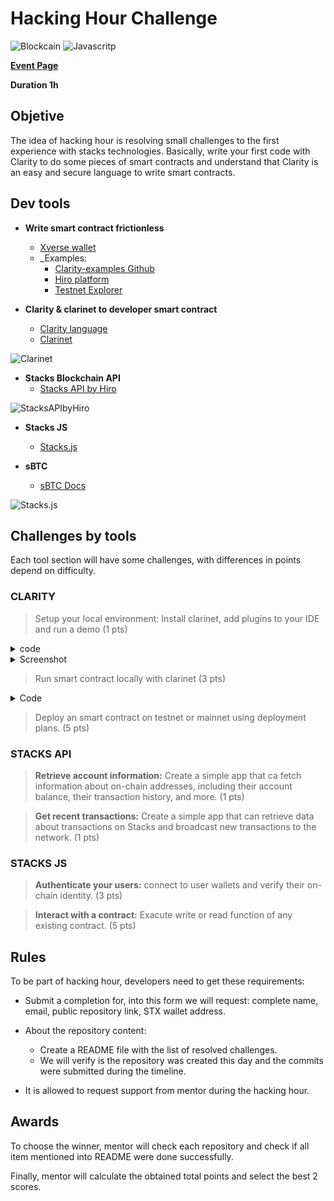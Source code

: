 # Hacking Hour Challenge

![Blockcain](https://img.shields.io/badge/Blockchain.com-121D33?style=for-the-badge&logo=blockchain.com&logoColor=white)
![Javascritp](https://img.shields.io/badge/JavaScript-F7DF1E.svg?style=for-the-badge&logo=JavaScript&logoColor=black)

[**Event Page**](https://lu.ma/epcy9h7o?tk=A9Jo8a>)

**Duration 1h**

## Objetive

The idea of hacking hour is resolving small challenges to the first experience with stacks technologies.  Basically, write your first code with Clarity to do some pieces of smart contracts and understand that Clarity is an easy and secure language to write smart contracts.

## Dev tools

- **Write smart contract frictionless**
  - [Xverse wallet](https://www.xverse.app/)
  - _Examples:
    - [Clarity-examples Github](https://github.com/hirosystems/clarity-examples/)
    - [Hiro platform](https://platform.hiro.so/projects)
    - [Testnet Explorer](https://explorer.hiro.so/?chain=testnet&api=https://api.nakamoto.testnet.hiro.so)

- **Clarity & clarinet to developer smart contract**
  - [Clarity language](https://book.clarity-lang.org/title-page.html)
  - [Clarinet](https://docs.hiro.so/stacks/clarinet)

![Clarinet](../assets/images/Clarinet.avif)

- **Stacks Blockchain API**
  - [Stacks API by Hiro](https://docs.hiro.so/stacks)

![StacksAPIbyHiro](../assets/images/Stacks_API_by_Hiro.avif)

- **Stacks JS**
  - [Stacks.js](https://docs.hiro.so/stacks/stacks.js)

- **sBTC**
  - [sBTC Docs](https://stacks-network.github.io/sbtc-docs/introduction.html)

![Stacks.js](../assets/images/stacks_js.avif)

## Challenges by tools

Each tool section will have some challenges, with differences in points depend on difficulty.

### CLARITY

> Setup your local environment: Install clarinet, add plugins to your IDE and run a demo  (1 pts)
<details>
  <summary>code</summary>

```bash
sudo apt install build-essential pkg-config libssl-dev

git clone https://github.com/hirosystems/clarinet.git --recursive
cd clarinet
cargo clarinet-install

git checkout main

git pull
git submodule update --recursive

% clarinet --version
clarinet-cli 1.0.2
```
</details>

<details>
    <summary>Screenshot</summary>

![Imge](../doc/images/img1.png)
</details>

> Run smart contract locally with clarinet (3 pts)
<details>
  <summary>Code</summary>

```clarinet
;; An on-chain counter that stores a count for each individual

;; Define a map data structure
(define-map counters principal uint)

;; Function to retrieve the count for a given individual
(define-read-only (get-count (who principal))
  (default-to u0 (map-get? counters who))
)

;; Function to increment the count for the caller
(define-public (count-up)
  (ok (map-set counters tx-sender (+ (get-count tx-sender) u1)))
)
```

</details>

> Deploy an smart contract on testnet or mainnet using deployment plans. (5 pts)

### STACKS API

> **Retrieve account information:** Create a simple app that ca fetch information about on-chain addresses, including their account balance, their transaction history, and more. (1 pts)

> **Get recent transactions:** Create a simple app that can retrieve data about transactions on Stacks and broadcast new transactions to the network. (1 pts)

### STACKS JS

> **Authenticate your users:** connect to user wallets and verify their on-chain identity. (3 pts)

> **Interact with a contract:** Exacute write or read function of any existing contract. (5 pts)

## Rules

To be part of hacking hour, developers need to get these requirements:

- Submit a completion for, into this form we will request: complete name, email, public repository link, STX wallet address.

- About the repository content:
  - Create a README file with the list of resolved challenges.
  - We will verify is the repository was created this day and the commits were submitted during the timeline.
- It is allowed to request support from mentor during the hacking hour.

## Awards

To choose the winner, mentor will check each repository and check if all item mentioned into README were done successfully.

Finally, mentor will calculate the obtained total points and select the best 2 scores.
